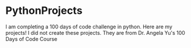 # PythonProjects
I am completing a 100 days of code challenge in python. Here are my projects! 
I did not create these projects. They are from Dr. Angela Yu's 100 Days of Code Course
